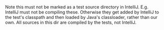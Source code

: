 Note this must not be marked as a test source directory in IntelliJ.  E.g. IntelliJ must not be compiling these.
Otherwise they get added by IntelliJ to the test's classpath and then loaded by Java's classloader, rather than our own.
All sources in this dir are compiled by the tests, not IntelliJ.
